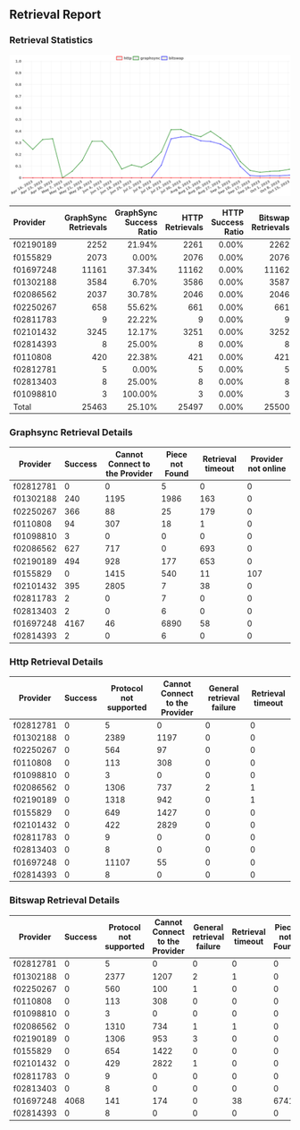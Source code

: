 ## Retrieval Report
### Retrieval Statistics
<img src="https://raw.githubusercontent.com/data-preservation-programs/filplus-checker-assets/main/filecoin-project/filecoin-plus-large-datasets/issues/1366/1697597144258.png"/>

| Provider  | GraphSync Retrievals | GraphSync Success Ratio | HTTP Retrievals | HTTP Success Ratio | Bitswap Retrievals | Bitswap Success Ratio |
| :-------- | -------------------: | ----------------------: | --------------: | -----------------: | -----------------: | --------------------: |
| f02190189 |                 2252 |                  21.94% |            2261 |              0.00% |               2262 |                 0.00% |
| f0155829  |                 2073 |                   0.00% |            2076 |              0.00% |               2076 |                 0.00% |
| f01697248 |                11161 |                  37.34% |           11162 |              0.00% |              11162 |                36.45% |
| f01302188 |                 3584 |                   6.70% |            3586 |              0.00% |               3587 |                 0.00% |
| f02086562 |                 2037 |                  30.78% |            2046 |              0.00% |               2046 |                 0.00% |
| f02250267 |                  658 |                  55.62% |             661 |              0.00% |                661 |                 0.00% |
| f02811783 |                    9 |                  22.22% |               9 |              0.00% |                  9 |                 0.00% |
| f02101432 |                 3245 |                  12.17% |            3251 |              0.00% |               3252 |                 0.00% |
| f02814393 |                    8 |                  25.00% |               8 |              0.00% |                  8 |                 0.00% |
| f0110808  |                  420 |                  22.38% |             421 |              0.00% |                421 |                 0.00% |
| f02812781 |                    5 |                   0.00% |               5 |              0.00% |                  5 |                 0.00% |
| f02813403 |                    8 |                  25.00% |               8 |              0.00% |                  8 |                 0.00% |
| f01098810 |                    3 |                 100.00% |               3 |              0.00% |                  3 |                 0.00% |
| Total     |                25463 |                  25.10% |           25497 |              0.00% |              25500 |                15.95% |

### Graphsync Retrieval Details
| Provider  | Success | Cannot Connect to the Provider | Piece not Found | Retrieval timeout | Provider not online |
| --------- | ------- | ------------------------------ | --------------- | ----------------- | ------------------- |
| f02812781 | 0       | 0                              | 5               | 0                 | 0                   |
| f01302188 | 240     | 1195                           | 1986            | 163               | 0                   |
| f02250267 | 366     | 88                             | 25              | 179               | 0                   |
| f0110808  | 94      | 307                            | 18              | 1                 | 0                   |
| f01098810 | 3       | 0                              | 0               | 0                 | 0                   |
| f02086562 | 627     | 717                            | 0               | 693               | 0                   |
| f02190189 | 494     | 928                            | 177             | 653               | 0                   |
| f0155829  | 0       | 1415                           | 540             | 11                | 107                 |
| f02101432 | 395     | 2805                           | 7               | 38                | 0                   |
| f02811783 | 2       | 0                              | 7               | 0                 | 0                   |
| f02813403 | 2       | 0                              | 6               | 0                 | 0                   |
| f01697248 | 4167    | 46                             | 6890            | 58                | 0                   |
| f02814393 | 2       | 0                              | 6               | 0                 | 0                   |

### Http Retrieval Details
| Provider  | Success | Protocol not supported | Cannot Connect to the Provider | General retrieval failure | Retrieval timeout |
| --------- | ------- | ---------------------- | ------------------------------ | ------------------------- | ----------------- |
| f02812781 | 0       | 5                      | 0                              | 0                         | 0                 |
| f01302188 | 0       | 2389                   | 1197                           | 0                         | 0                 |
| f02250267 | 0       | 564                    | 97                             | 0                         | 0                 |
| f0110808  | 0       | 113                    | 308                            | 0                         | 0                 |
| f01098810 | 0       | 3                      | 0                              | 0                         | 0                 |
| f02086562 | 0       | 1306                   | 737                            | 2                         | 1                 |
| f02190189 | 0       | 1318                   | 942                            | 0                         | 1                 |
| f0155829  | 0       | 649                    | 1427                           | 0                         | 0                 |
| f02101432 | 0       | 422                    | 2829                           | 0                         | 0                 |
| f02811783 | 0       | 9                      | 0                              | 0                         | 0                 |
| f02813403 | 0       | 8                      | 0                              | 0                         | 0                 |
| f01697248 | 0       | 11107                  | 55                             | 0                         | 0                 |
| f02814393 | 0       | 8                      | 0                              | 0                         | 0                 |

### Bitswap Retrieval Details
| Provider  | Success | Protocol not supported | Cannot Connect to the Provider | General retrieval failure | Retrieval timeout | Piece not Found |
| --------- | ------- | ---------------------- | ------------------------------ | ------------------------- | ----------------- | --------------- |
| f02812781 | 0       | 5                      | 0                              | 0                         | 0                 | 0               |
| f01302188 | 0       | 2377                   | 1207                           | 2                         | 1                 | 0               |
| f02250267 | 0       | 560                    | 100                            | 1                         | 0                 | 0               |
| f0110808  | 0       | 113                    | 308                            | 0                         | 0                 | 0               |
| f01098810 | 0       | 3                      | 0                              | 0                         | 0                 | 0               |
| f02086562 | 0       | 1310                   | 734                            | 1                         | 1                 | 0               |
| f02190189 | 0       | 1306                   | 953                            | 3                         | 0                 | 0               |
| f0155829  | 0       | 654                    | 1422                           | 0                         | 0                 | 0               |
| f02101432 | 0       | 429                    | 2822                           | 1                         | 0                 | 0               |
| f02811783 | 0       | 9                      | 0                              | 0                         | 0                 | 0               |
| f02813403 | 0       | 8                      | 0                              | 0                         | 0                 | 0               |
| f01697248 | 4068    | 141                    | 174                            | 0                         | 38                | 6741            |
| f02814393 | 0       | 8                      | 0                              | 0                         | 0                 | 0               |
